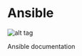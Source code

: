 # Ansible
![alt tag](https://upload.wikimedia.org/wikipedia/commons/0/05/Ansible_Logo.png)

Ansible documentation
